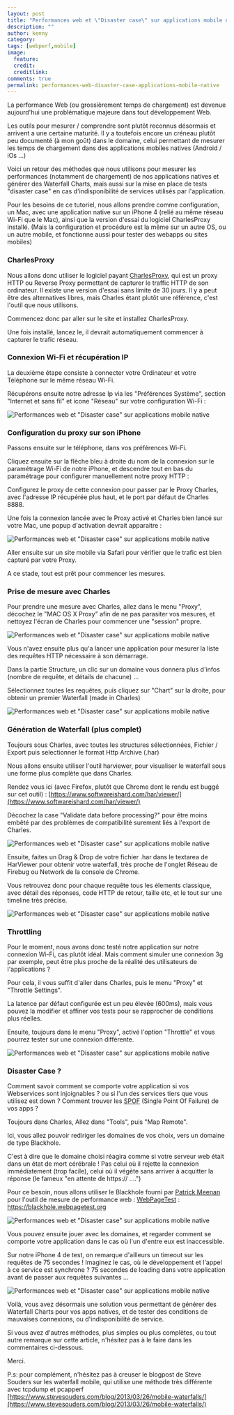 ```yaml
---
layout: post
title: "Performances web et \"Disaster case\" sur applications mobile native"
description: ""
author: kenny 
category: 
tags: [webperf,mobile]
image:
  feature: 
  credit: 
  creditlink: 
comments: true  
permalink: performances-web-disaster-case-applications-mobile-native
---
```


La performance Web (ou grossièrement temps de chargement) est devenue aujourd'hui une problématique majeure dans tout développement Web.

Les outils pour mesurer / comprendre sont plutôt reconnus désormais et arrivent a une certaine maturité. Il y a toutefois encore un créneau plutôt peu documenté (à mon goût) dans le domaine, celui permettant de mesurer les temps de chargement dans des applications mobiles natives (Android / iOs ...)

Voici un retour des méthodes que nous utilisons pour mesurer les performances (notamment de chargement) de nos applications natives et générer des Waterfall Charts, mais aussi sur la mise en place de tests "disaster case" en cas d'indisponibilité de services utilisés par l'application.

Pour les besoins de ce tutoriel, nous allons prendre comme configuration, un Mac, avec une application native sur un iPhone 4 (relié au même réseau Wi-Fi que le Mac), ainsi que la version d'essai du logiciel CharlesProxy installé. (Mais la configuration et procédure est la même sur un autre OS, ou un autre mobile, et fonctionne aussi pour tester des webapps ou sites mobiles)





### CharlesProxy

Nous allons donc utiliser le logiciel payant [CharlesProxy](https://www.charlesproxy.com/), qui est un proxy HTTP ou Reverse Proxy permettant de capturer le traffic HTTP de son ordinateur. Il existe une version d'essai sans limite de 30 jours. Il y a peut être des alternatives libres, mais Charles étant plutôt une référence, c'est l'outil que nous utilisons.

Commencez donc par aller sur le site et installez CharlesProxy.

Une fois installé, lancez le, il devrait automatiquement commencer à capturer le trafic réseau.





### Connexion Wi-Fi et récupération IP

La deuxième étape consiste à connecter votre Ordinateur et votre Téléphone sur le même réseau Wi-Fi.



Récupérons ensuite notre adresse Ip via les "Préférences Système", section "Internet et sans fil" et icone "Réseau" sur votre configuration Wi-Fi :



![Performances web et "Disaster case" sur applications mobile native](/images/posts/imgob/0-00-30-83-201306-ob_9f332944f7f96d84b86805a14041a546_recup-ip.png)




### Configuration du proxy sur son iPhone

Passons ensuite sur le téléphone, dans vos préférences Wi-Fi.

Cliquez ensuite sur la flèche bleu à droite du nom de la connexion sur le paramétrage Wi-Fi de notre iPhone, et descendre tout en bas du paramétrage pour configurer manuellement notre proxy HTTP :

Configurez le proxy de cette connexion pour passer par le Proxy Charles, avec l'adresse IP récupérée plus haut, et le port par défaut de Charles 8888.



Une fois la connexion lancée avec le Proxy activé et Charles bien lancé sur votre Mac, une popup d'activation devrait apparaitre :



![Performances web et "Disaster case" sur applications mobile native](/images/posts/imgob/0-00-30-83-201306-ob_5fdf154fbea7025d99bd2e09dcd8e6cb_autorisation-charles.png)

Aller ensuite sur un site mobile via Safari pour vérifier que le trafic est bien capturé par votre Proxy.




A ce stade, tout est prêt pour commencer les mesures.




### Prise de mesure avec Charles

Pour prendre une mesure avec Charles, allez dans le menu "Proxy", décochez le "MAC OS X Proxy" afin de ne pas parasiter vos mesures, et nettoyez l'écran de Charles pour commencer une "session" propre.



![Performances web et "Disaster case" sur applications mobile native](/images/posts/imgob/0-00-30-83-201306-ob_689b14b9dc97e42b31a007ecfe7343f1_cleaner-charles.png)

Vous n'avez ensuite plus qu'a lancer une application pour mesurer la liste des requêtes HTTP nécessaire à son démarrage.

Dans la partie Structure, un clic sur un domaine vous donnera plus d'infos (nombre de requête, et détails de chacune) ...

Sélectionnez toutes les requêtes, puis cliquez sur "Chart" sur la droite, pour obtenir un premier Waterfall (made in Charles)



![Performances web et "Disaster case" sur applications mobile native](/images/posts/imgob/0-00-30-83-201306-ob_a5ed4b66cceafe170170112a0c5bc5ae_recording-charles-chart.png)



### Génération de Waterfall (plus complet)

Toujours sous Charles, avec toutes les structures sélectionnées, Fichier / Export puis selectionner le format Http Archive (.har)

Nous allons ensuite utiliser l'outil harviewer, pour visualiser le waterfall sous une forme plus complète que dans Charles.

Rendez vous ici (avec Firefox, plutôt que Chrome dont le rendu est buggé sur cet outil) : [https://www.softwareishard.com/har/viewer/](https://www.softwareishard.com/har/viewer/)

Décochez la case "Validate data before processing?" pour être moins embêté par des problèmes de compatibilité surement liés à l'export de Charles.



![Performances web et "Disaster case" sur applications mobile native](/images/posts/imgob/0-00-30-83-201306-ob_1ca8d35846fcf94af13302079edba29d_harviewer.png)

Ensuite, faites un Drag & Drop de votre fichier .har dans le textarea de HarViewer pour obtenir votre waterfall, très proche de l'onglet Réseau de Firebug ou Network de la console de Chrome.

Vous retrouvez donc pour chaque requête tous les élements classique, avec détail des réponses, code HTTP de retour, taille etc, et le tout sur une timeline très précise.



![Performances web et "Disaster case" sur applications mobile native](/images/posts/imgob/0-00-30-83-201306-ob_592bf871e7372f057e87d3bad159ca0d_waterfall-har-viewer.png)



### Throttling

Pour le moment, nous avons donc testé notre application sur notre connexion Wi-Fi, cas plutôt idéal. Mais comment simuler une connexion 3g par exemple, peut être plus proche de la réalité des utilisateurs de l'applications ?

Pour cela, il vous suffit d'aller dans Charles, puis le menu "Proxy" et "Throttle Settings".

La latence par défaut configurée est un peu élevée (600ms), mais vous pouvez la modifier et affiner vos tests pour se rapprocher de conditions plus réelles.

Ensuite, toujours dans le menu "Proxy", activé l'option "Throttle" et vous pourrez tester sur une connexion différente.



![Performances web et "Disaster case" sur applications mobile native](/images/posts/imgob/0-00-30-83-201306-ob_e2de8973ef740d2832a1e475cc632226_throttling.png)



### Disaster Case ?

Comment savoir comment se comporte votre application si vos Webservices sont injoignables ? ou si l'un des services tiers que vous utilisez est down ? Comment trouver les [SPOF](https://blog.patrickmeenan.com/2011/10/testing-for-frontend-spof.html) (Single Point Of Failure) de vos apps ?

Toujours dans Charles, Allez dans "Tools", puis "Map Remote".

Ici, vous allez pouvoir rediriger les domaines de vos choix, vers un domaine de type Blackhole.

C'est à dire que le domaine choisi réagira comme si votre serveur web était dans un état de mort cérébrale ! Pas celui où il rejette la connexion immédiatement (trop facile), celui où il végète sans arriver à acquitter la réponse (le fameux "en attente de https:// ....")

Pour ce besoin, nous allons utiliser le Blackhole fourni par [Patrick Meenan](https://twitter.com/patmeenan) pour l'outil de mesure de performance web : [WebPageTest](https://www.webpagetest.org) : https://blackhole.webpagetest.org



![Performances web et "Disaster case" sur applications mobile native](/images/posts/imgob/0-00-30-83-201307-ob_f21590aa8b7234c9f7bc596f31f3d6d3_mapremote.png)

Vous pouvez ensuite jouer avec les domaines, et regarder comment se comporte votre application dans le cas où l'un d'entre eux est inaccessible.

Sur notre iPhone 4 de test, on remarque d'ailleurs un timeout sur les requêtes de 75 secondes ! Imaginez le cas, où le développement et l'appel à ce service est synchrone ? 75 secondes de loading dans votre application avant de passer aux requêtes suivantes ...



![Performances web et "Disaster case" sur applications mobile native](/images/posts/imgob/0-00-30-83-201307-ob_08a2d492e28867e560b7a8863c328022_spof.png)

Voilà, vous avez désormais une solution vous permettant de générer des Waterfall Charts pour vos apps natives, et de tester des conditions de mauvaises connexions, ou d'indisponibilité de service.

Si vous avez d'autres méthodes, plus simples ou plus complètes, ou tout autre remarque sur cette article, n'hésitez pas à le faire dans les commentaires ci-dessous.

Merci.

P.s: pour complément, n'hésitez pas à creuser le blogpost de Steve Souders sur les waterfall mobile, qui utilise une méthode très différente avec tcpdump et pcapperf [https://www.stevesouders.com/blog/2013/03/26/mobile-waterfalls/](https://www.stevesouders.com/blog/2013/03/26/mobile-waterfalls/)



